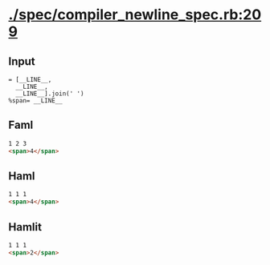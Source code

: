 # [./spec/compiler_newline_spec.rb:209](../../spec/compiler_newline_spec.rb#L209)
## Input
```haml
= [__LINE__,
  __LINE__,
  __LINE__].join(' ')
%span= __LINE__

```

## Faml
```html
1 2 3
<span>4</span>

```

## Haml
```html
1 1 1
<span>4</span>

```

## Hamlit
```html
1 1 1
<span>2</span>

```

